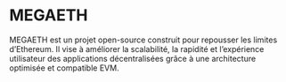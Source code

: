 # MEGAETH
MEGAETH est un projet open-source construit pour repousser les limites d’Ethereum. Il vise à améliorer la scalabilité, la rapidité et l’expérience utilisateur des applications décentralisées grâce à une architecture optimisée et compatible EVM.
